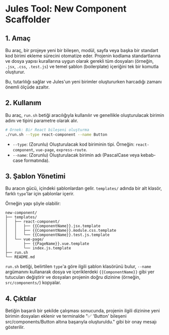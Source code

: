 # Jules Tool: New Component Scaffolder

## 1. Amaç

Bu araç, bir projeye yeni bir bileşen, modül, sayfa veya başka bir standart kod birimi ekleme sürecini otomatize eder. Projenin kodlama standartlarına ve dosya yapısı kurallarına uygun olarak gerekli tüm dosyaları (örneğin, `.jsx`, `.css`, `.test.js`) ve temel şablon (boilerplate) içeriğini tek bir komutla oluşturur.

Bu, tutarlılığı sağlar ve Jules'un yeni birimler oluştururken harcadığı zamanı önemli ölçüde azaltır.

## 2. Kullanım

Bu araç, `run.sh` betiği aracılığıyla kullanılır ve genellikle oluşturulacak birimin adını ve tipini parametre olarak alır.

```bash
# Örnek: Bir React bileşeni oluşturma
./run.sh --type react-component --name Button
```

- `--type`: (Zorunlu) Oluşturulacak kod biriminin tipi. Örneğin: `react-component`, `vue-page`, `express-route`.
- `--name`: (Zorunlu) Oluşturulacak birimin adı (PascalCase veya kebab-case formatında).

## 3. Şablon Yönetimi

Bu aracın gücü, içindeki şablonlardan gelir. `templates/` adında bir alt klasör, farklı `type`'lar için şablonlar içerir.

Örneğin yapı şöyle olabilir:
```
new-component/
├── templates/
│   ├── react-component/
│   │   ├── {{ComponentName}}.jsx.template
│   │   ├── {{ComponentName}}.module.css.template
│   │   └── {{ComponentName}}.test.js.template
│   └── vue-page/
│       ├── {{PageName}}.vue.template
│       └── index.js.template
├── run.sh
└── README.md
```

`run.sh` betiği, belirtilen `type`'a göre ilgili şablon klasörünü bulur, `--name` argümanını kullanarak dosya ve içeriklerdeki `{{ComponentName}}` gibi yer tutucuları değiştirir ve dosyaları projenin doğru dizinine (örneğin, `src/components/`) kopyalar.

## 4. Çıktılar

Betiğin başarılı bir şekilde çalışması sonucunda, projenin ilgili dizinine yeni birimin dosyaları eklenir ve terminalde "✅ 'Button' bileşeni src/components/Button altına başarıyla oluşturuldu." gibi bir onay mesajı gösterilir.
